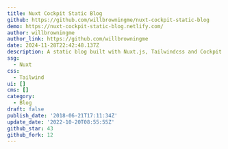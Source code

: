 ```yaml
---
title: Nuxt Cockpit Static Blog
github: https://github.com/willbrowningme/nuxt-cockpit-static-blog
demo: https://nuxt-cockpit-static-blog.netlify.com/
author: willbrowningme
author_link: https://github.com/willbrowningme
date: 2024-11-28T22:42:48.137Z
description: A static blog built with Nuxt.js, Tailwindcss and Cockpit headless CMS
ssg:
  - Nuxt
css:
  - Tailwind
ui: []
cms: []
category:
  - Blog
draft: false
publish_date: '2018-06-21T17:11:34Z'
update_date: '2022-10-20T08:55:55Z'
github_star: 43
github_fork: 12
---
```

